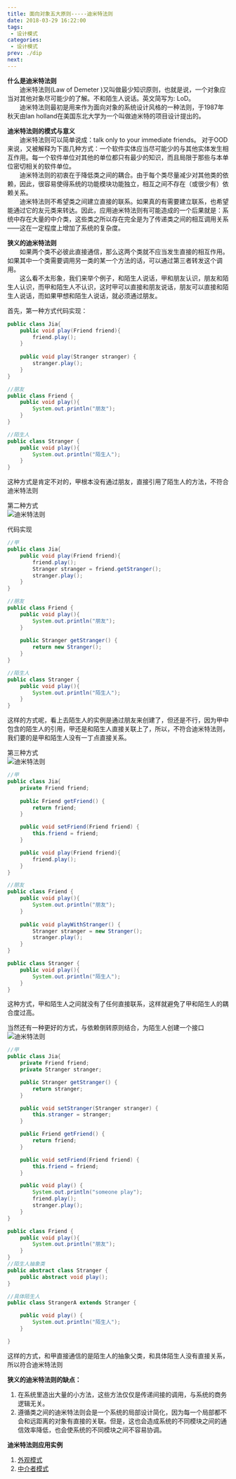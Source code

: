 ```yaml
---
title: 面向对象五大原则-----迪米特法则
date: 2018-03-29 16:22:00
tags:
 - 设计模式
categories:
 - 设计模式
prev: ./dip
next: 
---
```


**什么是迪米特法则**  
&emsp;&emsp;迪米特法则(Law of Demeter )又叫做最少知识原则，也就是说，一个对象应当对其他对象尽可能少的了解。不和陌生人说话。英文简写为: LoD。  
&emsp;&emsp;迪米特法则最初是用来作为面向对象的系统设计风格的一种法则，于1987年秋天由lan holland在美国东北大学为一个叫做迪米特的项目设计提出的。  

**迪米特法则的模式与意义**  
&emsp;&emsp;迪米特法则可以简单说成：talk only to your immediate friends。 对于OOD来说，又被解释为下面几种方式：一个软件实体应当尽可能少的与其他实体发生相互作用。每一个软件单位对其他的单位都只有最少的知识，而且局限于那些与本单位密切相关的软件单位。  
&emsp;&emsp;迪米特法则的初衷在于降低类之间的耦合。由于每个类尽量减少对其他类的依赖，因此，很容易使得系统的功能模块功能独立，相互之间不存在（或很少有）依赖关系。  
&emsp;&emsp;迪米特法则不希望类之间建立直接的联系。如果真的有需要建立联系，也希望能通过它的友元类来转达。因此，应用迪米特法则有可能造成的一个后果就是：系统中存在大量的中介类，这些类之所以存在完全是为了传递类之间的相互调用关系——这在一定程度上增加了系统的复杂度。  

**狭义的迪米特法则**  
&emsp;&emsp;如果两个类不必彼此直接通信，那么这两个类就不应当发生直接的相互作用。如果其中一个类需要调用另一类的某一个方法的话，可以通过第三者转发这个调用。  
&emsp;&emsp;这么看不太形象，我们来举个例子，和陌生人说话，甲和朋友认识，朋友和陌生人认识，而甲和陌生人不认识，这时甲可以直接和朋友说话，朋友可以直接和陌生人说话，而如果甲想和陌生人说话，就必须通过朋友。  

首先，第一种方式代码实现：
``` java
public class Jia{
    public void play(Friend friend){
        friend.play();
    }
    
    public void play(Stranger stranger) {
        stranger.play();
    }
}

//朋友
public class Friend {
    public void play(){
        System.out.println("朋友");
    }
}

//陌生人
public class Stranger {
    public void play(){
        System.out.println("陌生人");
    }
}
```
这种方式是肯定不对的，甲根本没有通过朋友，直接引用了陌生人的方法，不符合迪米特法则  

第二种方式  
![迪米特法则](/img/blogs/2018/03/lod1.png)  

代码实现
``` java
//甲
public class Jia{
    public void play(Friend friend){
        friend.play();
        Stranger stranger = friend.getStranger();
        stranger.play();
    }
}

//朋友
public class Friend {
    public void play(){
        System.out.println("朋友");
    }
    
    public Stranger getStranger() {
        return new Stranger();
    }
}

//陌生人
public class Stranger {
    public void play(){
        System.out.println("陌生人");
    }
}
```
这样的方式呢，看上去陌生人的实例是通过朋友来创建了，但还是不行，因为甲中包含的陌生人的引用，甲还是和陌生人直接关联上了，所以，不符合迪米特法则，我们要的是甲和陌生人没有一丁点直接关系。  

第三种方式  
![迪米特法则](/img/blogs/2018/03/lod2.png)  

``` java
//甲
public class Jia{
    private Friend friend;
    
    public Friend getFriend() {
        return friend;
    }

    public void setFriend(Friend friend) {
        this.friend = friend;
    }

    public void play(Friend friend){
        friend.play();
    }
}

//朋友
public class Friend {
    public void play(){
        System.out.println("朋友");
    }
    
    public void playWithStranger() {
        Stranger stranger = new Stranger();
        stranger.play();
    }
}

public class Stranger {
    public void play(){
        System.out.println("陌生人");
    }
}
```
这种方式，甲和陌生人之间就没有了任何直接联系，这样就避免了甲和陌生人的耦合度过高。  

当然还有一种更好的方式，与依赖倒转原则结合，为陌生人创建一个接口
![迪米特法则](/img/blogs/2018/03/lod3.png)  

``` java
//甲
public class Jia{
    private Friend friend;
    private Stranger stranger;

    public Stranger getStranger() {
        return stranger;
    }

    public void setStranger(Stranger stranger) {
        this.stranger = stranger;
    }

    public Friend getFriend() {
        return friend;
    }

    public void setFriend(Friend friend) {
        this.friend = friend;
    }

    public void play() {
        System.out.println("someone play");
        friend.play();
        stranger.play();
    }
}

public class Friend {
    public void play(){
        System.out.println("朋友");
    }
}
//陌生人抽象类
public abstract class Stranger {
    public abstract void play();
}

//具体陌生人
public class StrangerA extends Stranger {

    public void play() {
        System.out.println("陌生人");
    }

}
```
这样的方式，和甲直接通信的是陌生人的抽象父类，和具体陌生人没有直接关系，所以符合迪米特法则  

**狭义的迪米特法则的缺点：**  
1. 在系统里造出大量的小方法，这些方法仅仅是传递间接的调用，与系统的商务逻辑无关。
2. 遵循类之间的迪米特法则会是一个系统的局部设计简化，因为每一个局部都不会和远距离的对象有直接的关联。但是，这也会造成系统的不同模块之间的通信效率降低，也会使系统的不同模块之间不容易协调。  

**迪米特法则应用实例**  
1. [外观模式](./facade.md)
2. [中介者模式](./mediator.md)